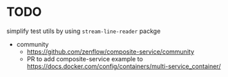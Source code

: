 # TODO

simplify test utils by using `stream-line-reader` packge

- community
    - https://github.com/zenflow/composite-service/community
    - PR to add composite-service example to https://docs.docker.com/config/containers/multi-service_container/
